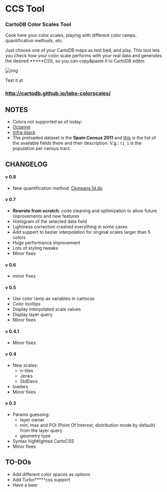 # CCS Tool
### CartoDB Color Scales Tool

Cook here your color scales, playing with different color ramps, quantification methods, etc.

Just choose one of your CartoDB maps as test bed, and play. This tool lets you check how your color scale performs with your real data and generates the desired \*\*\*\*\*CSS, so you can copy&paste it to CartoDB editor.

![img](http://storage8.static.itmages.com/i/16/0408/h_1460147194_2770683_744e85779a.png)

Test it at

### http://cartodb.github.io/labs-colorscales/



## NOTES

* Colors not supported as of today:
 * [Octarine](http://wiki.lspace.org/mediawiki/Octarine)
 * [Infra-black](http://wiki.lspace.org/mediawiki/Infra-black)
* The preloaded dataset is the **Spain Census 2011** and [this](http://www.ine.es/censos2011_datos/indicadores_seccen_rejilla.xls) is the list of the available fields there and their description. V.g.: `t1_1` is the population per census tract.

## CHANGELOG

#### v 0.8
* New quantification method: [Ckmeans.1d.dp](https://journal.r-project.org/archive/2011-2/RJournal_2011-2_Wang+Song.pdf)

#### v 0.7
* **Rewrote from scratch**: code cleaning and optimization to allow future improvements and new features
* Histogram of the selected data field
* Lightness correction crashed everything in some cases
* Add support to bezier interpolation for original scales larger than 5 colors
* Huge performance improvement
* Lots of styling tweaks
* Minor fixes

#### v 0.6
* minor fixes

#### v 0.5
* Use color ramp as variables in cartocss
* Color tooltips
* Display interpolated scale values
* Display layer query
* Minor fixes

#### v 0.4.1
* Minor fixes

#### v 0.4
* New scales:
    * n-tiles
    * Jenks
    * StdDevs
* loaders
* Minor fixes

#### v 0.3
* Params guessing:
    * layer owner
    * min, max and POI (Point Of Interest, distribution mode by default) from the layer query
    * geometry type
* Syntax hightlighted CartoCSS
* Minor fixes

## TO-DOs

* Add different color spaces as options
* Add Turbo\*\*\*\*\*css support
* Have a beer
